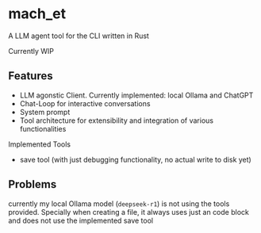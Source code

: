 # mach_et
A LLM agent tool for the CLI written in Rust

Currently WIP

## Features

- LLM agonstic Client. Currently implemented: local Ollama and ChatGPT
- Chat-Loop for interactive conversations
- System prompt
- Tool architecture for extensibility and integration of various functionalities

Implemented Tools
- save tool (with just debugging functionality, no actual write to disk yet)

## Problems

currently my local Ollama model (`deepseek-r1`) is not using the tools provided.
Specially when creating a file, it always uses just an code block and does not
use the implemented save tool